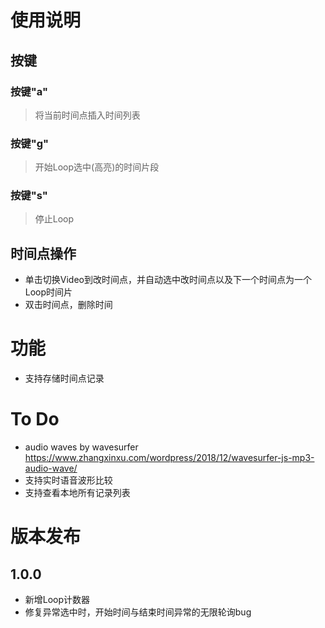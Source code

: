 # 使用说明
## 按键
### 按键"a"
> 将当前时间点插入时间列表
### 按键"g"
> 开始Loop选中(高亮)的时间片段

### 按键"s"
> 停止Loop

## 时间点操作
- 单击切换Video到改时间点，并自动选中改时间点以及下一个时间点为一个Loop时间片
- 双击时间点，删除时间


# 功能
- 支持存储时间点记录
# To Do
- audio waves by wavesurfer https://www.zhangxinxu.com/wordpress/2018/12/wavesurfer-js-mp3-audio-wave/  
- 支持实时语音波形比较
- 支持查看本地所有记录列表

# 版本发布
## 1.0.0
- 新增Loop计数器
- 修复异常选中时，开始时间与结束时间异常的无限轮询bug

